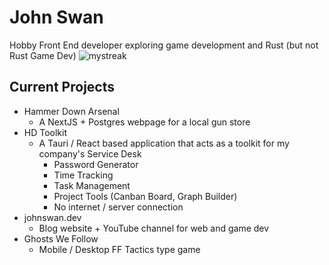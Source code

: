 # John Swan
Hobby Front End developer exploring game development and Rust (but not Rust Game Dev)
<img src="https://github-readme-streak-stats.herokuapp.com/?user=JohnESwan3&theme=tokyonight" alt="mystreak"/>

## Current Projects
- Hammer Down Arsenal
  - A NextJS + Postgres webpage for a local gun store
- HD Toolkit
  - A Tauri / React based application that acts as a toolkit for my company's Service Desk
      - Password Generator
      - Time Tracking
      - Task Management
      - Project Tools (Canban Board, Graph Builder)
      - No internet / server connection
- johnswan.dev
  - Blog website + YouTube channel for web and game dev
- Ghosts We Follow
  - Mobile / Desktop FF Tactics type game


